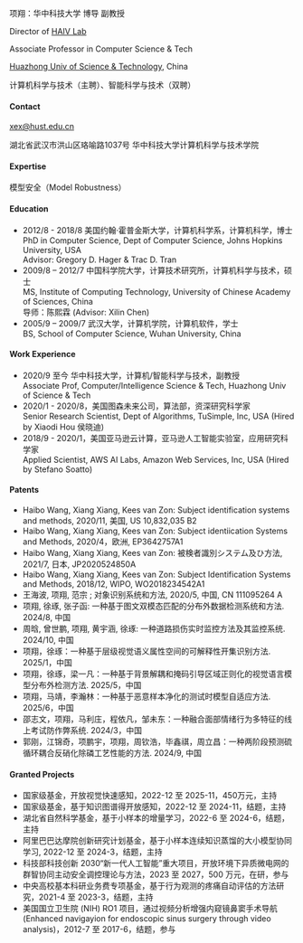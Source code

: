 项翔：华中科技大学 博导 副教授

Director of [HAIV Lab](https://haivlab.wixsite.com/home)

Associate Professor in Computer Science & Tech

[Huazhong Univ of Science & Technology](https://english.hust.edu.cn), China 

计算机科学与技术（主聘）、智能科学与技术（双聘）

#### Contact
xex@hust.edu.cn

湖北省武汉市洪山区珞喻路1037号
华中科技大学计算机科学与技术学院

#### Expertise
模型安全（Model Robustness）

#### Education
- 2012/8 - 2018/8 美国约翰·霍普金斯大学，计算机科学系，计算机科学，博士<br>
PhD in Computer Science, Dept of Computer Science, Johns Hopkins University, USA    
Advisor: Gregory D. Hager & Trac D. Tran   
- 2009/8 – 2012/7 中国科学院大学，计算技术研究所，计算机科学与技术，硕士<br>
MS, Institute of Computing Technology, University of Chinese Academy of Sciences, China    
导师：陈熙霖 (Advisor: Xilin Chen)    
- 2005/9 – 2009/7 武汉大学，计算机学院，计算机软件，学士<br>
BS, School of Computer Science, Wuhan University, China 

#### Work Experience
- 2020/9 至今 华中科技大学，计算机/智能科学与技术，副教授  
Associate Prof, Computer/Intelligence Science & Tech, Huazhong Univ of Science & Tech   
- 2020/1 - 2020/8，美国图森未来公司，算法部，资深研究科学家  
Senior Research Scientist, Dept of Algorithms, TuSimple, Inc, USA (Hired by Xiaodi Hou 侯晓迪)  
- 2018/9 - 2020/1，美国亚马逊云计算，亚马逊人工智能实验室，应用研究科学家  
Applied Scientist, AWS AI Labs, Amazon Web Services, Inc, USA (Hired by Stefano Soatto)  

#### Patents
- Haibo Wang, Xiang Xiang, Kees van Zon: Subject identification systems and methods, 2020/11, 美国, US 10,832,035 B2
- Haibo Wang, Xiang Xiang, Kees van Zon: Subject identiication Systems and Methods, 2020/4，欧洲, EP3642757A1
- Haibo Wang, Xiang Xiang, Kees van Zon: 被検者識別システム及ひ方法, 2021/7, 日本, JP2020524850A
- Haibo Wang, Xiang Xiang, Kees van Zon: Subject Identification Systems and Methods, 2018/12, WIPO, WO2018234542A1
- 王海波, 项翔, 范宗 ; 对象识别系统和方法, 2020/5, 中国, CN 111095264 A
- 项翔, 徐琢, 张子函: ⼀种基于图文双模态匹配的分布外数据检测系统和方法. 2024/8, 中国
- 周晗, 曾世鹏, 项翔, 黄宇涵, 徐琢: ⼀种道路损伤实时监控方法及其监控系统. 2024/10, 中国
- 项翔，徐琢：一种基于层级视觉语义属性空间的可解释性开集识别方法. 2025/1，中国
- 项翔，徐琢，梁一凡：一种基于背景解耦和掩码引导区域正则化的视觉语言模型分布外检测方法. 2025/5，中国
- 项翔，马靖，李瀚林：一种基于恶意样本净化的测试时模型自适应方法. 2025/6，中国
- 邵志文，项翔，马利庄，程依凡，邹未东：一种融合面部情绪行为多特征的线上考试防作弊系统. 2024/3，中国
- 郭刚，江锦奇，项鹏宇，项翔，周钦浩，毕鑫祺，周立昌：一种两阶段预测硫循环耦合反硝化除磷工艺性能的方法. 2024/9, 中国

#### Granted Projects
- 国家级基金，开放视觉快速感知，2022-12 至 2025-11，450万元，主持
- 国家级基金，基于知识图谱得开放感知，2022-12 至 2024-11，结题，主持
- 湖北省自然科学基金，基于小样本的增量学习，2022-6 至 2024-6，结题，主持
- 阿里巴巴达摩院创新研究计划基金，基于小样本连续知识蒸馏的大小模型协同学习, 2022-12 至 2024-3，结题，主持
- 科技部科技创新 2030“新⼀代人工智能”重大项目，开放环境下异质微电网的群智协同主动安全调控理论与方法，2023 至 2027，500 万元，在研，参与
- 中央高校基本科研业务费专项基金，基于行为观测的疼痛自动评估的方法研究，2021-4 至 2023-3，结题，主持
- 美国国立卫生院 (NIH) RO1 项目，通过视频分析增强内窥镜鼻窦手术导航 (Enhanced navigayion for endoscopic sinus surgery through video analysis)，2012-7 至 2017-6，结题，参与


